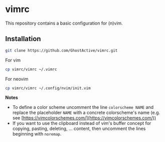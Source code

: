 # vimrc

This repository contains a basic configuration for (n)vim.

## Installation

```sh
git clone https://github.com/GhostActive/vimrc.git
```

For vim
```sh
cp vimrc/vimrc ~/.vimrc
```

For neovim
```sh
cp vimrc/vimrc ~/.config/nvim/init.vim
```

**Notes**

- To define a color scheme uncomment the line `colorscheme NAME` and replace the placeholder `NAME` with a concrete colorscheme's name (e.g. see [https://vimcolorschemes.com/](https://vimcolorschemes.com/))
- If you want to use the clipboard instead of vim's buffer concept for copying, pasting, deleting, ... content, then uncomment the lines beginning with `noremap`.